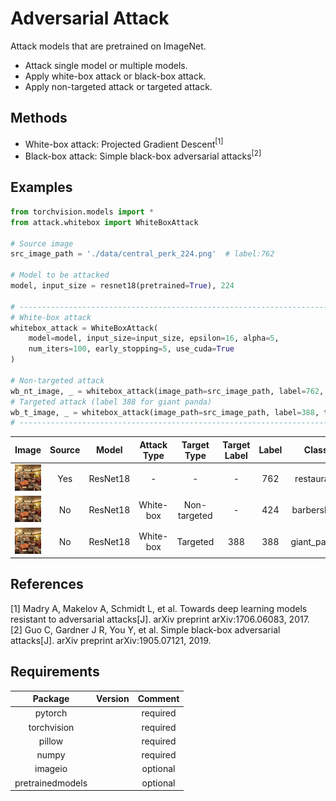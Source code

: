 # Adversarial Attack

Attack models that are pretrained on ImageNet.

- Attack single model or multiple models.
- Apply white-box attack or black-box attack.
- Apply non-targeted attack or targeted attack.

## Methods

- White-box attack: Projected Gradient Descent<sup>[1]</sup>
- Black-box attack: Simple black-box adversarial attacks<sup>[2]</sup>

## Examples

```python
from torchvision.models import *
from attack.whitebox import WhiteBoxAttack

# Source image
src_image_path = './data/central_perk_224.png'  # label:762

# Model to be attacked
model, input_size = resnet18(pretrained=True), 224

# ----------------------------------------------------------------------------------
# White-box attack
whitebox_attack = WhiteBoxAttack(
    model=model, input_size=input_size, epsilon=16, alpha=5,
    num_iters=100, early_stopping=5, use_cuda=True
)

# Non-targeted attack
wb_nt_image, _ = whitebox_attack(image_path=src_image_path, label=762, target=False)
# Targeted attack (label 388 for giant panda)
wb_t_image, _ = whitebox_attack(image_path=src_image_path, label=388, target=True)
# ----------------------------------------------------------------------------------

```

|Image|Source|Model|Attack Type|Target Type|Target Label|Label|Class|Confidence|
|:---:|:----:|:----------:|:---------:|:---------:|:----------:|:---:|:---:|:--------:|
|<img src="./data/central_perk_224.png" alt="drawing" width="150"/>|Yes|ResNet18|-|-|-|762|restaurant|0.957634
|<img src="./data/wb_nt_central_perk.png" alt="drawing" width="150"/>|No|ResNet18|White-box|Non-targeted|-|424|barbershop|0.984476|
|<img src="./data/wb_t_central_perk.png" alt="drawing" width="150"/>|No|ResNet18|White-box|Targeted|388|388|giant_panda|0.999937|


## References

[1] Madry A, Makelov A, Schmidt L, et al. Towards deep learning models resistant to adversarial attacks[J]. arXiv preprint arXiv:1706.06083, 2017.  
[2] Guo C, Gardner J R, You Y, et al. Simple black-box adversarial attacks[J]. arXiv preprint arXiv:1905.07121, 2019.

## Requirements

|Package|Version|Comment|
|:-----:|:-----:|:-----:|
|pytorch||required|
|torchvision||required|
|pillow||required|
|numpy||required|
|imageio||optional|
|pretrainedmodels||optional|